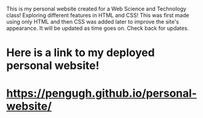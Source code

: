 This is my personal website created for a Web Science and Technology class!
Exploring different features in HTML and CSS!
This was first made using only HTML and then CSS was added later to improve the site's appearance.
It will be updated as time goes on. Check back for updates.

# Here is a link to my deployed personal website!
# https://pengugh.github.io/personal-website/
